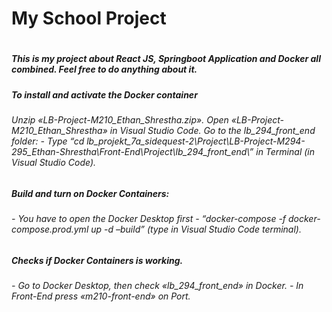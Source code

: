 <h1>My School Project<h1/>
<h5>This is my project about React JS, Springboot Application and Docker all combined.
Feel free to do anything about it.<h5/>

<h5>To install and activate the Docker container<h5/>
<h6>Unzip «LB-Project-M210_Ethan_Shrestha.zip».
Open «LB-Project-M210_Ethan_Shrestha» in Visual Studio Code.
Go to the lb_294_front_end folder:
- Type “cd lb_projekt_7a_sidequest-2\Project\LB-Project-M294-295_Ethan-Shrestha\Front-End\Project\lb_294_front_end\” in Terminal (in Visual Studio Code).<h6/>
<h5>Build and turn on Docker Containers:<h5/>
<h6>- You have to open the Docker Desktop first
- “docker-compose -f docker-compose.prod.yml up -d –build” (type in Visual Studio Code terminal).<h6/>
<h5>Checks if Docker Containers is working.<h5>
<h6>- Go to Docker Desktop, then check «lb_294_front_end» in Docker.
- In Front-End press «m210-front-end» on Port.<h6>
